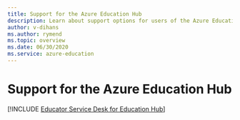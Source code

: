 ```yaml
---
title: Support for the Azure Education Hub
description: Learn about support options for users of the Azure Education Hub.
author: v-dihans
ms.author: rymend
ms.topic: overview
ms.date: 06/30/2020
ms.service: azure-education
---
```


# Support for the Azure Education Hub

[!INCLUDE [Educator Service Desk for Education Hub](../../includes/edu-hub-service-desk.md)]
